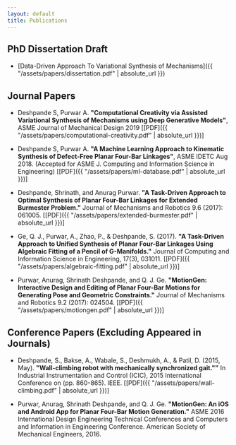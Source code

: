 ```yaml
---
layout: default
title: Publications
---
```

## PhD Dissertation Draft
  - [Data-Driven Approach To Variational Synthesis of Mechanisms]({{ "/assets/papers/dissertation.pdf" | absolute_url }})

## Journal Papers
- Deshpande S, Purwar A. __"Computational Creativity via Assisted Variational Synthesis of Mechanisms using Deep Generative Models"__, ASME Journal of Mechanical Design 2019 \[[PDF]({{ "/assets/papers/computational-creativity.pdf" | absolute_url }})\]

- Deshpande S, Purwar A. __"A Machine Learning Approach to Kinematic Synthesis of Defect-Free Planar Four-Bar Linkages"__, ASME IDETC Aug 2018. (Accepted for ASME J. Computing and Information Science in Engineering) \[[PDF]({{ "/assets/papers/ml-database.pdf" | absolute_url }})\]

- Deshpande, Shrinath, and Anurag Purwar. __"A Task-Driven Approach to Optimal Synthesis of Planar Four-Bar Linkages for Extended Burmester Problem."__ Journal of Mechanisms and Robotics 9.6 (2017): 061005. \[[PDF]({{ "/assets/papers/extended-burmester.pdf" | absolute_url }})\]

- Ge, Q. J., Purwar, A., Zhao, P., & Deshpande, S. (2017). __"A Task-Driven Approach to Unified Synthesis of Planar Four-Bar Linkages Using Algebraic Fitting of a Pencil of G-Manifolds."__ Journal of Computing and Information Science in Engineering, 17(3), 031011. \[[PDF]({{ "/assets/papers/algebraic-fitting.pdf" | absolute_url }})\]

- Purwar, Anurag, Shrinath Deshpande, and Q. J. Ge. __"MotionGen: Interactive Design and Editing of Planar Four-Bar Motions for Generating Pose and Geometric Constraints."__ Journal of Mechanisms and Robotics 9.2 (2017): 024504. \[[PDF]({{ "/assets/papers/motiongen.pdf" | absolute_url }})\]

## Conference Papers (Excluding Appeared in Journals)
- Deshpande, S., Bakse, A., Wabale, S., Deshmukh, A., & Patil, D. (2015, May). __"Wall-climbing robot with mechanically synchronized gait.""__ In Industrial Instrumentation and Control (ICIC), 2015 International Conference on (pp. 860-865). IEEE. \[[PDF]({{ "/assets/papers/wall-climbing.pdf" | absolute_url }})\]

- Purwar, Anurag, Shrinath Deshpande, and Q. J. Ge. __"MotionGen: An iOS and Android App for Planar Four-Bar Motion Generation."__ ASME 2016 International Design Engineering Technical Conferences and Computers and Information in Engineering Conference. American Society of Mechanical Engineers, 2016.
